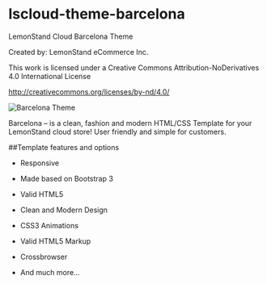 lscloud-theme-barcelona
=======================

LemonStand Cloud Barcelona Theme

Created by: LemonStand eCommerce Inc. 

This work is licensed under a Creative Commons Attribution-NoDerivatives 4.0 International License

http://creativecommons.org/licenses/by-nd/4.0/

![Barcelona Theme](https://raw.githubusercontent.com/lemonstand/lscloud-theme-barcelona/master/resources/images/barcelona-screen.png)

Barcelona – is a clean, fashion and modern HTML/CSS Template for your LemonStand cloud store! User friendly and simple for customers.


##Template features and options

* Responsive

* Made based on Bootstrap 3

* Valid HTML5

* Clean and Modern Design

* CSS3 Animations

* Valid HTML5 Markup

* Crossbrowser 
  
* And much more…  
